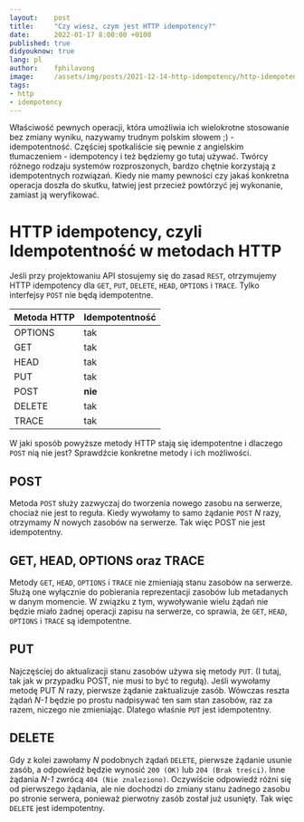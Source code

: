 ```yaml
---
layout:    post
title:     "Czy wiesz, czym jest HTTP idempotency?"
date:      2022-01-17 8:00:00 +0100
published: true
didyouknow: true
lang: pl
author:    fphilavong
image:     /assets/img/posts/2021-12-14-http-idempotency/http-idempotency.jpg
tags:
- http
- idempotency
---
```


Właściwość pewnych operacji, która umożliwia ich wielokrotne stosowanie bez zmiany wyniku, nazywamy trudnym polskim słowem ;) - idempotentność. Częściej spotkaliście się pewnie z angielskim tłumaczeniem - idempotency i też będziemy go tutaj używać.
Twórcy różnego rodzaju systemów rozproszonych, bardzo chętnie korzystają z idempotentnych rozwiązań. Kiedy nie mamy pewności czy jakaś konkretna operacja doszła do skutku, łatwiej jest przecież powtórzyć jej wykonanie, zamiast ją weryfikować.

# HTTP idempotency, czyli Idempotentność w metodach HTTP
Jeśli przy projektowaniu API stosujemy się do zasad `REST`, otrzymujemy HTTP idempotency dla `GET`, `PUT`, `DELETE`, `HEAD`, `OPTIONS` i `TRACE`. Tylko interfejsy `POST` nie będą idempotentne.

|Metoda HTTP| Idempotentność |
|-----------|----------------|
|OPTIONS    | tak            |
|GET        | tak            |
|HEAD       | tak            |
|PUT        | tak            |
|POST       | **nie**        |
|DELETE     | tak            |
|TRACE      | tak            |

W jaki sposób powyższe metody HTTP stają się idempotentne i dlaczego `POST` nią nie jest? Sprawdźcie konkretne metody i ich możliwości.

## POST
Metoda `POST` służy zazwyczaj do tworzenia nowego zasobu na serwerze, chociaż nie jest to reguła. Kiedy wywołamy to samo żądanie `POST` *N* razy, otrzymamy *N* nowych zasobów na serwerze. Tak więc POST nie jest idempotentny.

## GET, HEAD, OPTIONS oraz TRACE
Metody `GET`, `HEAD`, `OPTIONS` i `TRACE` nie zmieniają stanu zasobów na serwerze. Służą one wyłącznie do pobierania reprezentacji zasobów lub metadanych w danym momencie. W związku z tym, wywoływanie wielu żądań nie będzie miało żadnej operacji zapisu na serwerze, co sprawia, że `GET`, `HEAD`, `OPTIONS` i `TRACE` są idempotentne.

## PUT
Najczęściej do aktualizacji stanu zasobów używa się metody `PUT`. (I tutaj, tak jak w przypadku POST, nie musi to być to regułą). Jeśli wywołamy metodę PUT *N* razy, pierwsze żądanie zaktualizuje zasób. Wówczas reszta żądań *N-1* będzie po prostu nadpisywać ten sam stan zasobów, raz za razem, niczego nie zmieniając. Dlatego właśnie `PUT` jest idempotentny.

## DELETE
Gdy z kolei zawołamy *N* podobnych żądań `DELETE`, pierwsze żądanie usunie zasób, a odpowiedź będzie wynosić `200 (OK)` lub `204 (Brak treści)`. Inne żądania *N-1* zwrócą `404 (Nie znaleziono)`. Oczywiście odpowiedź różni się od pierwszego żądania, ale nie dochodzi do zmiany stanu żadnego zasobu po stronie serwera, ponieważ pierwotny zasób został już usunięty. Tak więc `DELETE` jest idempotentny.
